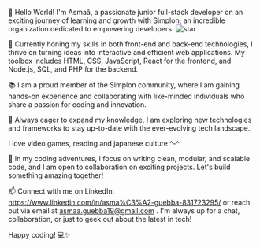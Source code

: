 👋 Hello World! I'm Asmaâ, a passionate junior full-stack developer on an exciting journey of learning and growth with Simplon, an incredible organization dedicated to empowering developers.
![star](https://github.com/yuuta2s/yuuta2s/assets/153719101/c6dc4bda-49bf-45fd-9ad4-d139298f47d0)

🚀 Currently honing my skills in both front-end and back-end technologies, I thrive on turning ideas into interactive and efficient web applications. My toolbox includes HTML, CSS, JavaScript, React for the frontend, and Node.js, SQL, and PHP for the backend.

📚 I am a proud member of the Simplon community, where I am gaining hands-on experience and collaborating with like-minded individuals who share a passion for coding and innovation.

🌱 Always eager to expand my knowledge, I am exploring new technologies and frameworks to stay up-to-date with the ever-evolving tech landscape.

I love video games, reading and japanese culture ^-^

🔧 In my coding adventures, I focus on writing clean, modular, and scalable code, and I am open to collaboration on exciting projects. Let's build something amazing together!

📫 Connect with me on LinkedIn: https://www.linkedin.com/in/asma%C3%A2-guebba-831723295/ or reach out via email at asmaa.guebba19@gmail.com . I'm always up for a chat, collaboration, or just to geek out about the latest in tech!

Happy coding! 💻✨
